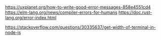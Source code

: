 https://uxplanet.org/how-to-write-good-error-messages-858e4551cd4
https://elm-lang.org/news/compiler-errors-for-humans
https://doc.rust-lang.org/error-index.html

https://stackoverflow.com/questions/30335637/get-width-of-terminal-in-node-js
